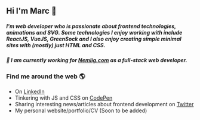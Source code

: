 ## Hi I'm Marc 👋
##### I'm web developer who is passionate about frontend technologies, animations and SVG. Some technologies I enjoy working with include ReactJS, VueJS, GreenSock and I also enjoy creating simple minimal sites with (mostly) just HTML and CSS. 
##### 💼 I am currently working for [Nemlig.com](https://www.nemlig.com/) as a full-stack web developer.


### Find me around the web 🌎
* On [LinkedIn](https://www.linkedin.com/in/marc-obel-857847119/)
* Tinkering with JS and CSS on [CodePen](https://codepen.io/marcentusch) 
* Sharing interesting news/articles about frontend development on [Twitter](https://twitter.com/marc_obel)
* My personal website/portfolio/CV (Soon to be added)
<!--
**marcentusch/marcentusch** is a ✨ _special_ ✨ repository because its `README.md` (this file) appears on your GitHub profile.

Here are some ideas to get you started:

- 🔭 I’m currently working on ...
- 🌱 I’m currently learning ...
- 👯 I’m looking to collaborate on ...
- 🤔 I’m looking for help with ...
- 💬 Ask me about ...
- 📫 How to reach me: ...
- 😄 Pronouns: ...
- ⚡ Fun fact: ...
-->
